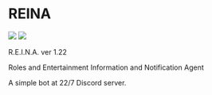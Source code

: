 # REINA
![](https://img.shields.io/badge/version-1.21-informational)    ![](https://img.shields.io/github/license/Skk-nsmt/REINA)

R.E.I.N.A. ver 1.22

Roles and Entertainment Information and Notification Agent

A simple bot at 22/7 Discord server. 